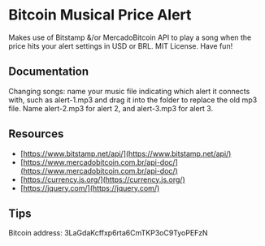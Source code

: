 # Bitcoin Musical Price Alert

Makes use of Bitstamp &/or MercadoBitcoin API to play a song when the price hits your alert settings in USD or BRL. MIT License. Have fun!

## Documentation

Changing songs: name your music file indicating which alert it connects with, such as alert-1.mp3 and drag it into the folder to replace the old mp3 file. Name alert-2.mp3 for alert 2, and alert-3.mp3 for alert 3.

## Resources
- [https://www.bitstamp.net/api/](https://www.bitstamp.net/api/)
- [https://www.mercadobitcoin.com.br/api-doc/](https://www.mercadobitcoin.com.br/api-doc/)
- [https://currency.js.org/](https://currency.js.org/)
- [https://jquery.com/](https://jquery.com/)

## Tips

Bitcoin address: 3LaGdaKcffxp6rta6CmTKP3oC9TyoPEFzN

